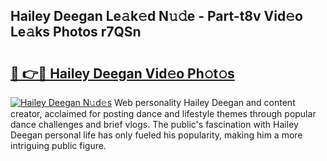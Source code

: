 ## Hailey Deegan Le𝚊k𝚎d N𝚞𝚍e - Part-t8v Vid𝚎o Le𝚊ks Photos r7QSn

# <h2><a href="http://fbee66x.evod.top/?m=Hailey+Deegan">🔗 👉🔴 Hailey Deegan Vid𝚎o Ph𝚘t𝚘s</a></h2>

[![Hailey Deegan N𝚞d𝚎s](https://i.imgur.com/8V9OHl7.gif)](http://fbee66x.evod.top/?m=Hailey+Deegan)
Web personality Hailey Deegan and content creator, acclaimed for posting dance and lifestyle themes through popular dance challenges and brief vlogs. The public's fascination with Hailey Deegan personal life has only fueled his popularity, making him a more intriguing public figure. 
